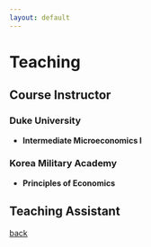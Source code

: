 ```yaml
---
layout: default
---
```


# Teaching

## Course Instructor

### Duke University

* **Intermediate Microeconomics I**


### Korea Military Academy

* **Principles of Economics**

## Teaching Assistant


[back](./)
